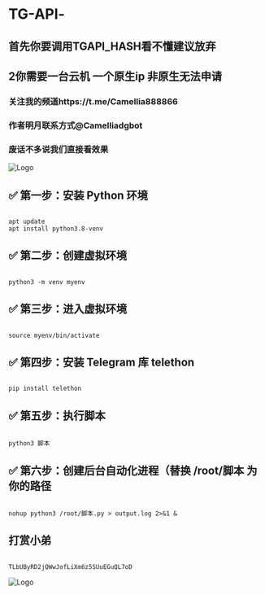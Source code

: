 # TG-APl-
## 首先你要调用TGAPl_HASH看不懂建议放弃
## 2你需要一台云机 一个原生ip 非原生无法申请
### 关注我的频道https://t.me/Camellia888866
### 作者明月联系方式@Camelliadgbot

### 废话不多说我们直接看效果
![Logo](https://pic1.imgdb.cn/item/682792f058cb8da5c8f7866f.jpg)
## ✅ 第一步：安装 Python 环境

<pre><code>
apt update
apt install python3.8-venv
</code></pre>

## ✅ 第二步：创建虚拟环境
<pre><code>
python3 -m venv myenv
</code></pre>

## ✅ 第三步：进入虚拟环境
<pre><code>
source myenv/bin/activate
</code></pre>

## ✅ 第四步：安装 Telegram 库 telethon
<pre><code>
pip install telethon
</code></pre>

## ✅ 第五步：执行脚本
<pre><code>
python3 脚本
</code></pre>


## ✅ 第六步：创建后台自动化进程（替换 /root/脚本 为你的路径
<pre><code>
nohup python3 /root/脚本.py > output.log 2>&1 &
</code></pre>
## 打赏小弟

<pre><code>
TLbUByRD2jQWwJofLiXm6z5SUuEGuQL7oD
</code></pre>

![Logo](https://img.picui.cn/free/2025/05/17/6827ab8156621.jpg)

